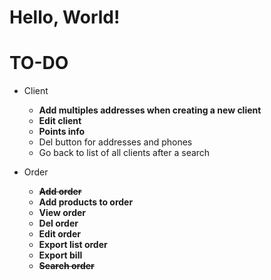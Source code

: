 # Hello, World!


# TO-DO
* Client
  * __Add multiples addresses when creating a new client__
  * __Edit client__
  * __Points info__
  * Del button for addresses and phones
  * Go back to list of all clients after a search

* Order
  * ~~__Add order__~~
  * __Add products to order__
  * __View order__
  * __Del order__
  * __Edit order__ 
  * __Export list order__
  * __Export bill__
  * ~~__Search order__~~
